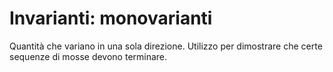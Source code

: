 # Invarianti: monovarianti

Quantità che variano in una sola direzione. Utilizzo per dimostrare che certe sequenze di mosse devono terminare.

